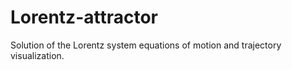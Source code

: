 # Lorentz-attractor
Solution of the Lorentz system equations of motion and trajectory visualization.
